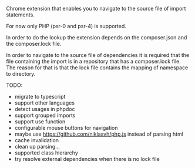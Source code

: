 
Chrome extension that enables you to navigate to the source file of import statements.

For now only PHP (psr-0 and psr-4) is supported.

In order to do the lookup the extension depends on the composer.json and the composer.lock file.

In order to navigate to the source file of dependencies it is required that the file containing the import is in a repository that has a composer.lock file. The reason for that is that the lock file contains the mapping of namespace to directory. 

TODO:
- migrate to typescript
- support other languages
- detect usages in phpdoc
- support grouped imports
- support use function
- configurable mouse buttons for navigation
- maybe use https://github.com/niklasvh/php.js instead of parsing html
- cache invalidation
- clean up parsing...
- supported class hierarchy
- try resolve external dependencies when there is no lock file
